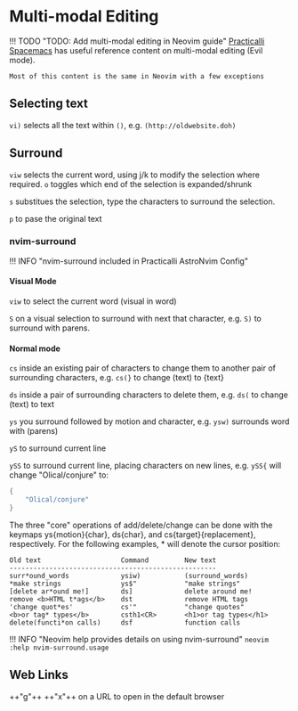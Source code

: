 # Multi-modal Editing

!!! TODO "TODO: Add multi-modal editing in Neovim guide"
    [Practicalli Spacemacs](https://practical.li/spacemacs/spacemacs-basics/evil/) has useful reference content on multi-modal editing (Evil mode).

    Most of this content is the same in Neovim with a few exceptions


## Selecting text 

`vi)` selects all the text within `()`, e.g. `(http://oldwebsite.doh)`


## Surround

`viw` selects the current word, using j/k to modify the selection where required. `o` toggles which end of the selection is expanded/shrunk

`s` substitues the selection, type the characters to surround the selection.

`p` to pase the original text

### nvim-surround

!!! INFO "nvim-surround included in Practicalli AstroNvim Config"

#### Visual Mode

`viw` to select the current word (visual in word)

`S` on a visual selection to surround with next that character, e.g. `S)` to surround with parens.

#### Normal mode

`cs` inside an existing pair of characters to change them to another pair of surrounding characters, e.g. `cs(}` to change (text) to {text}

`ds` inside a pair of surrounding characters to delete them, e.g. `ds(` to change (text) to text

`ys` you surround followed by motion and character, e.g. `ysw)` surrounds word with (parens)

`yS` to surround current line

`ySS` to surround current line, placing characters on new lines, e.g. `ySS{` will change "Olical/conjure" to:

```lua
{
    "Olical/conjure"
}
```

The three "core" operations of add/delete/change can be done with the keymaps ys{motion}{char}, ds{char}, and cs{target}{replacement}, respectively. For the following examples, \* will denote the cursor position:

    Old text                    Command         New text
    ----------------------------------------------------
    surr*ound_words             ysiw)           (surround_words)
    *make strings               ys$"            "make strings"
    [delete ar*ound me!]        ds]             delete around me!
    remove <b>HTML t*ags</b>    dst             remove HTML tags
    'change quot*es'            cs'"            "change quotes"
    <b>or tag* types</b>        csth1<CR>       <h1>or tag types</h1>
    delete(functi*on calls)     dsf             function calls

!!! INFO "Neovim help provides details on using nvim-surround"
    ```neovim
    :help nvim-surround.usage
    ```

## Web Links

++"g"++ ++"x"++ on a URL to open in the default browser

